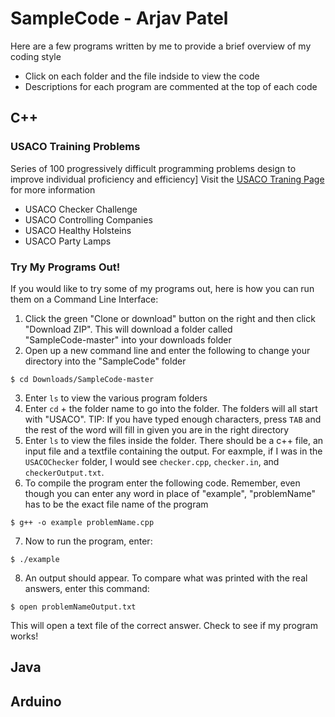 # SampleCode - Arjav Patel
Here are a few programs written by me to provide a brief overview of my coding style
- Click on each folder and the file indside to view the code
- Descriptions for each program are commented at the top of each code

## C++
### USACO Training Problems
Series of 100 progressively difficult programming problems design to improve individual proficiency and efficiency]
Visit the [USACO Traning Page](https://www.train.usaco.org) for more information

- USACO Checker Challenge
- USACO Controlling Companies
- USACO Healthy Holsteins
- USACO Party Lamps

### Try My Programs Out!
If you would like to try some of my programs out, here is how you can run them on a Command Line Interface:

1. Click the green "Clone or download" button on the right and then click "Download ZIP". This will download a folder called    
   "SampleCode-master" into your downloads folder
2. Open up a new command line and enter the following to change your directory into the "SampleCode" folder
```
$ cd Downloads/SampleCode-master
```
3. Enter `ls` to view the various program folders
4. Enter `cd` + the folder name to go into the folder. The folders will all start with "USACO".
   TIP: If you have typed enough characters, press `TAB` and the rest of the word will fill in given you are in the right 
   directory
5. Enter `ls` to view the files inside the folder. There should be a c++ file, an input file and a textfile containing the 
   output. For eaxmple, if I was in the `USACOChecker` folder, I would see `checker.cpp`, `checker.in`, and 
   `checkerOutput.txt`.
6. To compile the program enter the following code. Remember, even though you can enter any word in place of "example", 
   "problemName" has to be the exact file name of the program
```
$ g++ -o example problemName.cpp
```
7. Now to run the program, enter:
```
$ ./example
```
8. An output should appear. To compare what was printed with the real answers, enter this command:
```
$ open problemNameOutput.txt
```
   This will open a text file of the correct answer. Check to see if my program works!


## Java


## Arduino


